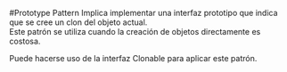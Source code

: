 #Prototype Pattern
Implica implementar una interfaz prototipo que indica que se cree un clon del objeto actual.<br>
Este patrón se utiliza cuando la creación de objetos directamente es costosa.

Puede hacerse uso de la interfaz Clonable para aplicar este patrón.